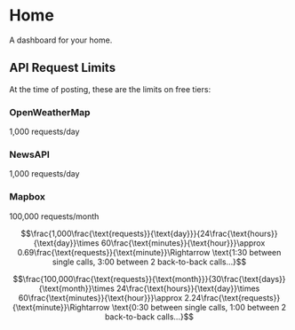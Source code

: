# Home
A dashboard for your home.

## API Request Limits
At the time of posting, these are the limits on free tiers:

### OpenWeatherMap
1,000 requests/day

### NewsAPI
1,000 requests/day

### Mapbox
100,000 requests/month

$$\frac{1,000\frac{\text{requests}}{\text{day}}}{24\frac{\text{hours}}{\text{day}}\times 60\frac{\text{minutes}}{\text{hour}}}\approx 0.69\frac{\text{requests}}{\text{minute}}\Rightarrow \text{1:30 between single calls, 3:00 between 2 back-to-back calls...}$$

$$\frac{100,000\frac{\text{requests}}{\text{month}}}{30\frac{\text{days}}{\text{month}}\times 24\frac{\text{hours}}{\text{day}}\times 60\frac{\text{minutes}}{\text{hour}}}\approx 2.24\frac{\text{requests}}{\text{minute}}\Rightarrow \text{0:30 between single calls, 1:00 between 2 back-to-back calls...}$$
